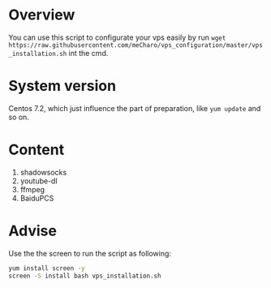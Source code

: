 # Overview
You can use this script to configurate your vps easily by run `wget https://raw.githubusercontent.com/meCharo/vps_configuration/master/vps_installation.sh` int the cmd.
# System version
Centos 7.2, which just influence the part of preparation, like `yum update` and so on.
# Content
1. shadowsocks
2. youtube-dl
3. ffmpeg
4. BaiduPCS
# Advise
Use the the screen to run the script as following:
``` bash
yum install screen -y
screen -S install bash vps_installation.sh
```
